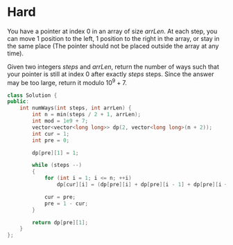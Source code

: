 # Hard

You have a pointer at index $0$ in an array of size $arrLen$. At each step, you can move 1 position to the left, 1 position to the right in the array, or stay in the same place (The pointer should not be placed outside the array at any time).

Given two integers $steps$ and $arrLen$, return the number of ways such that your pointer is still at index $0$ after exactly $steps$ steps. Since the answer may be too large, return it modulo $10^9 + 7$.

```cpp
class Solution {
public:
    int numWays(int steps, int arrLen) {
        int n = min(steps / 2 + 1, arrLen);
        int mod = 1e9 + 7;
        vector<vector<long long>> dp(2, vector<long long>(n + 2));
        int cur = 1;
        int pre = 0;

        dp[pre][1] = 1;

        while (steps --)
        {
            for (int i = 1; i <= n; ++i)
                dp[cur][i] = (dp[pre][i] + dp[pre][i - 1] + dp[pre][i + 1]) % mod;

            cur = pre;
            pre = 1 - cur;
        }

        return dp[pre][1];
    }
};
```

